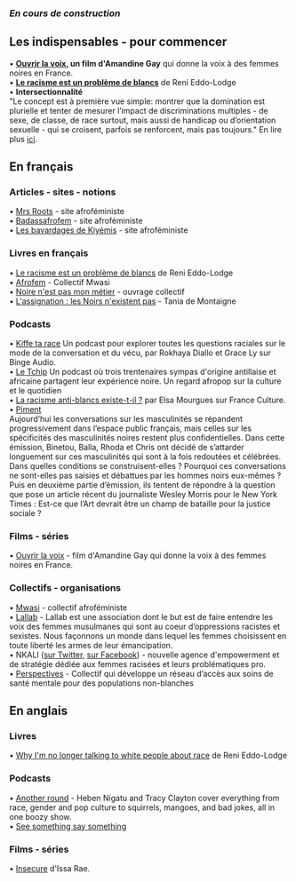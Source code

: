 ### _En cours de construction_

## Les indispensables - pour commencer
• **[Ouvrir la voix](https://boutique.arte.tv/detail/Ouvrir_la_voix), un film d'Amandine Gay** qui donne la voix à des femmes noires en France.  
• **[Le racisme est un problème de blancs](https://www.autrement.com/Catalogue/essais-et-documents/le-racisme-est-un-probleme-de-blancs)** de Reni Eddo-Lodge  
• **Intersectionnalité**  
"Le concept est à première vue simple: montrer que la domination est plurielle et tenter de mesurer l’impact de discriminations multiples - de sexe, de classe, de race surtout, mais aussi de handicap ou d’orientation sexuelle - qui se croisent, parfois se renforcent, mais pas toujours." En lire plus [ici](https://www.liberation.fr/debats/2015/07/02/intersectionnalite-nom-concept-visant-a-reveler-la-pluralite-des-discriminations-de-classe-de-sexe-e_1341702).

## En français
### Articles - sites - notions
• [Mrs Roots](http://mrsroots.fr/) - site afroféministe  
• [Badassafrofem](https://badassafrofem.wordpress.com/) - site afroféministe  
• [Les bavardages de Kiyémis](https://lesbavardagesdekiyemis.wordpress.com/) - site afroféministe  

### Livres en français 
• [Le racisme est un problème de blancs](https://www.autrement.com/Catalogue/essais-et-documents/le-racisme-est-un-probleme-de-blancs) de Reni Eddo-Lodge  
• [Afrofem](https://www.syllepse.net/afrofem-_r_37_i_737.html) - Collectif Mwasi  
• [Noire n'est pas mon métier](https://www.babelio.com/livres/Maiga-Noire-nest-pas-mon-metier/1041590) - ouvrage collectif  
• [L'assignation : les Noirs n'existent pas](https://www.babelio.com/livres/Montaigne-Lassignation--Les-Noirs-nexistent-pas/1038924) - Tania de Montaigne  

### Podcasts 
• [Kiffe ta race](https://www.binge.audio/category/kiffetarace/) Un podcast pour explorer toutes les questions raciales sur le mode de la conversation et du vécu, par Rokhaya Diallo et Grace Ly sur Binge Audio.   
• [Le Tchip](https://www.arteradio.com/emission/le_tchip) Un podcast où trois trentenaires sympas d'origine antillaise et africaine partagent leur expérience noire. Un regard afropop sur la culture et le quotidien   
• [La racisme anti-blancs existe-t-il ?](https://www.franceculture.fr/societe/le-racisme-anti-blancs-existe-t-il) par Elsa Mourgues sur France Culture.  
• [Piment](https://soundcloud.com/piiiiment)  
Aujourd’hui les conversations sur les masculinités se répandent progressivement dans l’espace public français, mais celles sur les spécificités des masculinités noires restent plus confidentielles. Dans cette émission, Binetou, Balla, Rhoda et Chris ont décidé de s’attarder longuement sur ces masculinités qui sont à la fois redoutées et célébrées. Dans quelles conditions se construisent-elles ? Pourquoi ces conversations ne sont-elles pas saisies et débattues par les hommes noirs eux-mêmes ? Puis en deuxième partie d’émission, ils tentent de répondre à la question que pose un article récent du journaliste Wesley Morris pour le New York Times : Est-ce que l’Art devrait être un champ de bataille pour la justice sociale ?  

### Films - séries
• [Ouvrir la voix](https://boutique.arte.tv/detail/Ouvrir_la_voix) - film d'Amandine Gay qui donne la voix à des femmes noires en France.  

### Collectifs - organisations
• [Mwasi](https://mwasicollectif.com/) - collectif afroféministe   
• [Lallab](http://www.lallab.org/)  - Lallab est une association dont le but est de faire entendre les voix des femmes musulmanes qui sont au coeur d’oppressions racistes et sexistes. Nous façonnons un monde dans lequel les femmes choisissent en toute liberté les armes de leur émancipation.  
• NKALI ([sur Twitter](https://twitter.com/nkaliworks), [sur Facebook](https://www.facebook.com/nkaliworks/)) - nouvelle agence d'empowerment et de stratégie dédiée aux femmes racisées et leurs problématiques pro.  
• [Perspectives](https://collectifperspective.org) - Collectif qui développe un réseau d’accès aux soins de santé mentale pour des populations non-blanches  

## En anglais
### Livres
• [Why I'm no longer talking to white people about race](http://renieddolodge.co.uk/books/) de Reni Eddo-Lodge  

### Podcasts
• [Another round](https://soundcloud.com/anotherroundwithhebenandtracy) - Heben Nigatu and Tracy Clayton cover everything from race, gender and pop culture to squirrels, mangoes, and bad jokes, all in one boozy show.  
• [See something say something](https://itunes.apple.com/us/podcast/see-something-say-something/id1169261799?mt=2)  

### Films - séries
• [Insecure](https://www.hbo.com/insecure) d'Issa Rae.  
